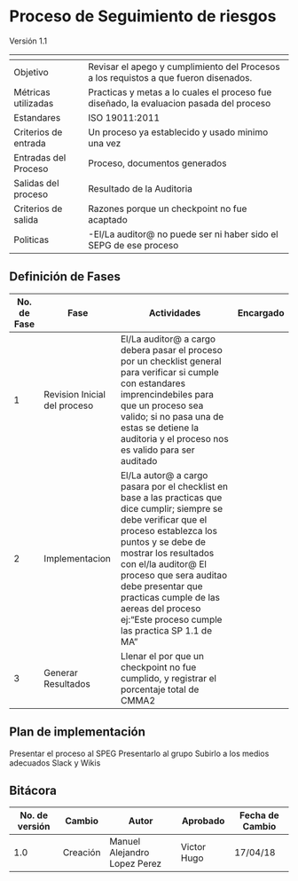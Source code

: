 # Proceso de Seguimiento de riesgos
Versión 1.1


[]() | []()  
--|--
Objetivo| Revisar el apego y cumplimiento del Procesos a los requistos a que fueron disenados.
Métricas utilizadas |Practicas y metas a lo cuales el proceso fue diseñado, la evaluacion pasada del proceso
Estandares | ISO 19011:2011
Criterios de entrada | Un proceso ya establecido y usado minimo una vez
Entradas del Proceso | Proceso, documentos generados
Salidas del proceso | Resultado de la Auditoria
Criterios de salida | Razones porque un checkpoint no fue acaptado
Politicas | -El/La auditor@ no puede ser ni haber sido el SEPG de ese proceso

## Definición de Fases
No. de Fase | Fase | Actividades | Encargado
------------|------|-------------|-----------
1 | Revision Inicial del proceso |El/La auditor@ a cargo debera pasar el proceso por un checklist general para verificar si cumple con estandares imprencindebiles para que un proceso sea valido; si no pasa una de estas se detiene la auditoria y el proceso nos es valido para ser auditado |
2 | Implementacion | El/La autor@ a cargo pasara por el checklist en base a las practicas que dice cumplir; siempre se debe verificar que el proceso establezca los puntos y  se debe de mostrar los resultados con el/la auditor@ El proceso que sera auditao debe presentar que practicas cumple de las aereas del proceso ej:“Este proceso cumple las practica SP 1.1 de MA” |
3 | Generar Resultados | Llenar el por que un checkpoint no fue cumplido, y registrar el porcentaje total de CMMA2 |

## Plan de implementación
Presentar el proceso al SPEG
Presentarlo al grupo 
Subirlo a los medios adecuados Slack y Wikis

## Bitácora
No. de versión | Cambio | Autor | Aprobado | Fecha de Cambio
---------------|--------|-------|----------|-----------------
1.0 | Creación | Manuel Alejandro Lopez Perez | Victor Hugo| 17/04/18

